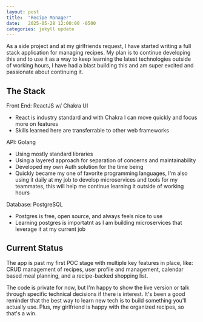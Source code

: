 ```yaml
---
layout: post
title:  "Recipe Manager"
date:   2025-05-28 12:00:00 -0500
categories: jekyll update
---
```


As a side project and at my girlfriends request, I have started writing a full stack application for managing recipes. My plan is to continue developing this and to use it as a way to keep learning the latest technologies outside of working hours, I have had a blast building this and am super excited and passionate about continuing it.

## The Stack

Front End: ReactJS w/ Chakra UI

- React is industry standard and with Chakra I can move quickly and focus more on features
- Skills learned here are transferrable to other web frameworks

API: Golang

- Using mostly standard libraries
- Using a layered approach for separation of concerns and maintainability
- Developed my own Auth solution for the time being
- Quickly became my one of favorite programming languages, I'm also using it daily at my job to develop microservices and tools for my teammates, this will help me continue learning it outside of working hours

Database: PostgreSQL

- Postgres is free, open source, and always feels nice to use
- Learning postgres is importatnt as I am building microservices that leverage it at my current job

## Current Status

The app is past my first POC stage with multiple key features in place, like: CRUD management of recipes, user profile and management, calendar based meal planning, and a recipe-backed shopping list.

The code is private for now, but I'm happy to show the live version or talk through specific technical decisions if there is interest.
It's been a good reminder that the best way to learn new tech is to build something you'll actually use. Plus, my girlfriend is happy with the organized recipes, so that's a win.
